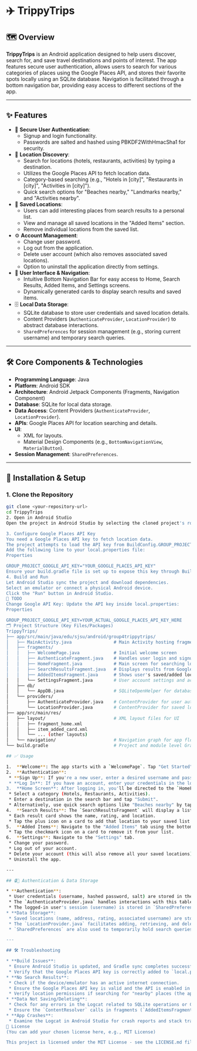 # ✈️ TrippyTrips

## 🗺️ Overview

**TrippyTrips** is an Android application designed to help users discover, search for, and save travel destinations and points of interest. The app features secure user authentication, allows users to search for various categories of places using the Google Places API, and stores their favorite spots locally using an SQLite database. Navigation is facilitated through a bottom navigation bar, providing easy access to different sections of the app.

---

## ✨ Features

* 🔐 **Secure User Authentication**:
    * Signup and login functionality.
    * Passwords are salted and hashed using PBKDF2WithHmacSha1 for security.
* 📍 **Location Discovery**:
    * Search for locations (hotels, restaurants, activities) by typing a destination.
    * Utilizes the Google Places API to fetch location data.
    * Category-based searching (e.g., "Hotels in [city]", "Restaurants in [city]", "Activities in [city]").
    * Quick search options for "Beaches nearby," "Landmarks nearby," and "Activities nearby".
* 💾 **Saved Locations**:
    * Users can add interesting places from search results to a personal list.
    * View and manage all saved locations in the "Added Items" section.
    * Remove individual locations from the saved list.
* ⚙️ **Account Management**:
    * Change user password.
    * Log out from the application.
    * Delete user account (which also removes associated saved locations).
    * Option to uninstall the application directly from settings.
* 📱 **User Interface & Navigation**:
    * Intuitive Bottom Navigation Bar for easy access to Home, Search Results, Added Items, and Settings screens.
    * Dynamically generated cards to display search results and saved items.
* 🗄️ **Local Data Storage**:
    * SQLite database to store user credentials and saved location details.
    * Content Providers (`AuthenticateProvider`, `LocationProvider`) to abstract database interactions.
    * `SharedPreferences` for session management (e.g., storing current username) and temporary search queries.

---

## 🛠️ Core Components & Technologies

* **Programming Language**: Java
* **Platform**: Android SDK
* **Architecture**: Android Jetpack Components (Fragments, Navigation Component)
* **Database**: SQLite for local data storage.
* **Data Access**: Content Providers (`AuthenticateProvider`, `LocationProvider`).
* **APIs**: Google Places API for location searching and details.
* **UI**:
    * XML for layouts.
    * Material Design Components (e.g., `BottomNavigationView`, `MaterialButton`).
* **Session Management**: `SharedPreferences`.

---

## 🚀 Installation & Setup

### 1. Clone the Repository
   ```bash
   git clone <your-repository-url>
   cd TrippyTrips
2. Open in Android Studio
Open the project in Android Studio by selecting the cloned project's root directory.

3. Configure Google Places API Key
You need a Google Places API key to fetch location data.
The project attempts to load the API key from BuildConfig.GROUP_PROJECT_GOOGLE_API_KEY. This typically means you'll need to store your API key in a local.properties file in your project's root directory (this file should not be committed to version control).
Add the following line to your local.properties file:
Properties

GROUP_PROJECT_GOOGLE_API_KEY="YOUR_GOOGLE_PLACES_API_KEY"
Ensure your build.gradle file is set up to expose this key through BuildConfig.
4. Build and Run
Let Android Studio sync the project and download dependencies.
Select an emulator or connect a physical Android device.
Click the "Run" button in Android Studio.
📝 TODO
Change Google API Key: Update the API key inside local.properties:
Properties

GROUP_PROJECT_GOOGLE_API_KEY=YOUR_ACTUAL_GOOGLE_PLACES_API_KEY_HERE
🗂️ Project Structure (Key Files/Packages)
TrippyTrips/
├── app/src/main/java/edu/sjsu/android/group4trippytrips/
│   ├── MainActivity.java                # Main Activity hosting fragments
│   ├── fragments/
│   │   ├── WelcomePage.java             # Initial welcome screen
│   │   ├── AuthenticateFragment.java    # Handles user login and signup
│   │   ├── HomeFragment.java            # Main screen for searching locations
│   │   ├── SearchResultsFragment.java   # Displays results from Google Places API
│   │   ├── AddedItemsFragment.java      # Shows user's saved/added locations
│   │   └── SettingsFragment.java        # User account settings and actions
│   ├── db/
│   │   └── AppDB.java                   # SQLiteOpenHelper for database creation and management
│   └── providers/
│       ├── AuthenticateProvider.java    # ContentProvider for user authentication data
│       └── LocationProvider.java        # ContentProvider for saved location data
├── app/src/main/res/
│   ├── layout/                          # XML layout files for UI
│   │   ├── fragment_home.xml
│   │   ├── item_added_card.xml
│   │   └── ... (other layouts)
│   └── navigation/                      # Navigation graph for app flow
└── build.gradle                         # Project and module level Gradle scripts

## ✅ Usage

1.  **Welcome**: The app starts with a `WelcomePage`. Tap "Get Started".
2.  **Authentication**:
    * **Sign Up**: If you're a new user, enter a desired username and password in the sign-up section of the `AuthenticateFragment` and tap "Sign Up".
    * **Log In**: If you have an account, enter your credentials in the login section and tap "Log In".
3.  **Home Screen**: After logging in, you'll be directed to the `HomeFragment`.
    * Select a category (Hotels, Restaurants, Activities).
    * Enter a destination in the search bar and tap "Submit".
    * Alternatively, use quick search options like "Beaches nearby" by tapping on the respective cards.
4.  **Search Results**: The `SearchResultsFragment` will display a list of places based on your query from the Google Places API.
    * Each result card shows the name, rating, and location.
    * Tap the plus icon on a card to add that location to your saved list.
5.  **Added Items**: Navigate to the "Added Items" tab using the bottom navigation bar to view all your saved locations.
    * Tap the checkmark icon on a card to remove it from your list.
6.  **Settings**: Navigate to the "Settings" tab.
    * Change your password.
    * Log out of your account.
    * Delete your account (this will also remove all your saved locations).
    * Uninstall the app.

---

## 🔒💾 Authentication & Data Storage

* **Authentication**:
    * User credentials (username, hashed password, salt) are stored in the local SQLite `login` table, managed by `AppDB.java`.
    * The `AuthenticateProvider.java` handles interactions with this table, including password hashing (PBKDF2WithHmacSha1) and salt generation during signup and verification during login.
    * The logged-in user's session (username) is stored in `SharedPreferences`.
* **Data Storage**:
    * Saved locations (name, address, rating, associated username) are stored in the SQLite `locations` table, also managed by `AppDB.java`.
    * The `LocationProvider.java` facilitates adding, retrieving, and deleting these saved locations for the logged-in user.
    * `SharedPreferences` are also used to temporarily hold search queries between `HomeFragment` and `SearchResultsFragment` and the current username.

---

## 🛠️ Troubleshooting

* **Build Issues**:
    * Ensure Android Studio is updated, and Gradle sync completes successfully.
    * Verify that the Google Places API key is correctly added to `local.properties` and accessible via `BuildConfig`.
* **No Search Results**:
    * Check if the device/emulator has an active internet connection.
    * Ensure the Google Places API key is valid and the API is enabled in your Google Cloud Console project.
    * Verify location permissions if searching for "nearby" places (the app prompts to enable location services if disabled for such searches).
* **Data Not Saving/Deleting**:
    * Check for any errors in the Logcat related to SQLite operations or ContentProvider access.
    * Ensure the `ContentResolver` calls in fragments (`AddedItemsFragment`, `SearchResultsFragment`, `SettingsFragment`) are correctly interacting with the providers.
* **App Crashes**:
    * Examine the Logcat in Android Studio for crash reports and stack traces to identify the source of the error.
📄 License
(You can add your chosen license here, e.g., MIT License)

This project is licensed under the MIT License - see the LICENSE.md file for details (if applicable).
